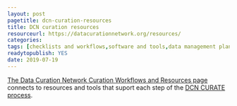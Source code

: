 ```yaml
---
layout: post 
pagetitle: dcn-curation-resources
title: DCN curation resources
resourceurl: https://datacurationnetwork.org/resources/
categories: 
tags: [checklists and workflows,software and tools,data management planning,data appraisal,data citation,research data licensing,scholarly impact]
readytopublish: YES
date: 2019-07-19
---
```

[The Data Curation Network Curation Workflows and Resources page](https://datacurationnetwork.org/resources/) connects to resources and tools that suport each step of the [DCN CURATE process](https://datacurationnetwork.org/home/resources/).